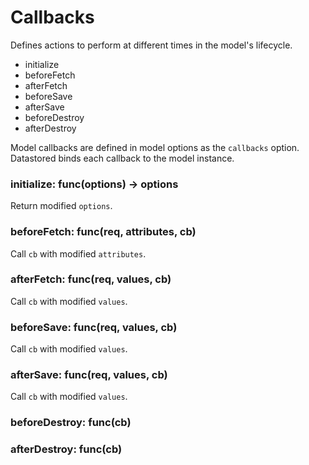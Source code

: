 # Callbacks

Defines actions to perform at different times in the model's lifecycle.

- initialize
- beforeFetch
- afterFetch
- beforeSave
- afterSave
- beforeDestroy
- afterDestroy

Model callbacks are defined in model options as the `callbacks` option. Datastored binds each callback to the model instance.

### initialize: func(options) -> options

Return modified `options`.

### beforeFetch: func(req, attributes, cb)

Call `cb` with modified `attributes`.

### afterFetch: func(req, values, cb)

Call `cb` with modified `values`.

### beforeSave: func(req, values, cb)

Call `cb` with modified `values`.

### afterSave: func(req, values, cb)

Call `cb` with modified `values`.

### beforeDestroy: func(cb)

### afterDestroy: func(cb)
